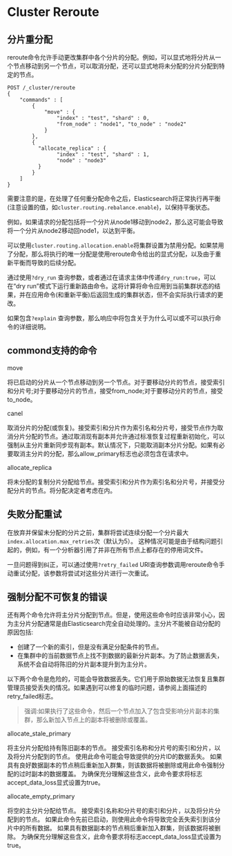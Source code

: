 # Cluster Reroute

## 分片重分配

 reroute命令允许手动更改集群中各个分片的分配。例如，可以显式地将分片从一个节点移动到另一个节点，可以取消分配，还可以显式地将未分配的分片分配到特定的节点。

```
POST /_cluster/reroute
{
    "commands" : [
        {
            "move" : {
                "index" : "test", "shard" : 0,
                "from_node" : "node1", "to_node" : "node2"
            }
        },
        {
          "allocate_replica" : {
                "index" : "test", "shard" : 1,
                "node" : "node3"
          }
        }
    ]
}
```

需要注意的是，在处理了任何重分配命令之后，Elasticsearch将正常执行再平衡(注意设置的值，如`cluster.routing.rebalance.enable`)，以保持平衡状态。

例如，如果请求的分配包括将一个分片从node1移动到node2，那么这可能会导致将一个分片从node2移动回node1，以达到平衡。

可以使用`cluster.routing.allocation.enable`将集群设置为禁用分配。如果禁用了分配，那么将执行的唯一分配是使用reroute命令给出的显式分配，以及由于重新平衡而导致的后续分配。

通过使用`?dry_run` 查询参数，或者通过在请求主体中传递`dry_run:true`，可以在“dry run”模式下运行重新路由命令。这将计算将命令应用到当前集群状态的结果，并在应用命令(和重新平衡)后返回生成的集群状态，但不会实际执行请求的更改。

如果包含`?explain` 查询参数，那么响应中将包含关于为什么可以或不可以执行命令的详细说明。



## commond支持的命令

move

将已启动的分片从一个节点移动到另一个节点。对于要移动分片的节点，接受索引和分片号;对于要移动分片的节点，接受from_node;对于要移动分片的节点，接受to_node。

canel

取消分片的分配(或恢复)。接受索引和分片作为索引名和分片号，接受节点作为取消分片分配的节点。通过取消现有副本并允许通过标准恢复过程重新初始化，可以强制从主分片重新同步现有副本。默认情况下，只能取消副本分片分配。如果有必要取消主分片的分配，那么allow_primary标志也必须包含在请求中。

allocate_replica  

 将未分配的复制分片分配给节点。接受索引和分片作为索引名和分片号，并接受分配分片的节点。将分配决定者考虑在内。

 

## 失败分配重试

在放弃并保留未分配的分片之前，集群将尝试连续分配一个分片最大`index.allocation.max_retries`次（默认为5）。 这种情况可能是由于结构问题引起的，例如，有一个分析器引用了并非在所有节点上都存在的停用词文件。

一旦问题得到纠正，可以通过使用`?retry_failed` URI查询参数调用reroute命令手动重试分配，该参数将尝试对这些分片进行一次重试。



## 强制分配不可恢复的错误

还有两个命令允许将主分片分配到节点。但是，使用这些命令时应该非常小心，因为主分片分配通常是由Elasticsearch完全自动处理的。主分片不能被自动分配的原因包括:

- 创建了一个新的索引，但是没有满足分配条件的节点。
- 在集群中的当前数据节点上找不到数据的最新分片副本。为了防止数据丢失，系统不会自动将陈旧的分片副本提升到为主分片。

以下两个命令是危险的，可能会导致数据丢失。它们用于原始数据无法恢复且集群管理员接受丢失的情况。如果遇到可以修复的临时问题，请参阅上面描述的retry_failed标志。

> 强调:如果执行了这些命令，然后一个节点加入了包含受影响分片副本的集群，那么新加入节点上的副本将被删除或覆盖。



allocate_stale_primary

将主分片分配给持有陈旧副本的节点。 接受索引名称和分片号的索引和分片，以及将分片分配到的节点。 使用此命令可能会导致提供的分片ID的数据丢失。 如果具有良好数据副本的节点稍后重新加入群集，则该数据将被删除或用此命令强制分配的过时副本的数据覆盖。 为确保充分理解这些含义，此命令要求将标志accept_data_loss显式设置为true。

allocate_empty_primary

将空的主分片分配给节点。 接受索引名称和分片号的索引和分片，以及将分片分配到的节点。 如果此命令先前已启动，则使用此命令将导致完全丢失索引到该分片中的所有数据。 如果具有数据副本的节点稍后重新加入群集，则该数据将被删除。 为确保充分理解这些含义，此命令要求将标志accept_data_loss显式设置为true。
